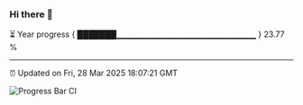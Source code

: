 ### Hi there 👋

⏳ Year progress { ███████▁▁▁▁▁▁▁▁▁▁▁▁▁▁▁▁▁▁▁▁▁▁▁ } 23.77 %

---

⏰ Updated on Fri, 28 Mar 2025 18:07:21 GMT

![Progress Bar CI](https://github.com/liununu/liununu/workflows/Progress%20Bar%20CI/badge.svg)
